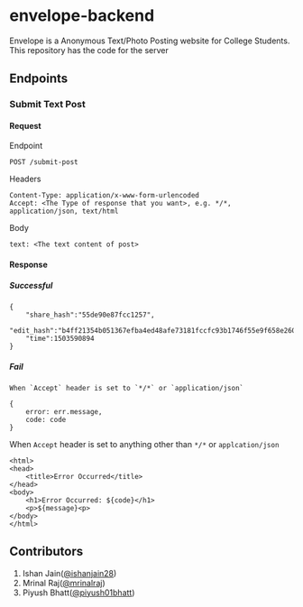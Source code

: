 # envelope-backend

Envelope is a Anonymous Text/Photo Posting website for College Students. 
This repository has the code for the server 

## Endpoints

### Submit Text Post

#### Request 

Endpoint

    POST /submit-post

Headers

    Content-Type: application/x-www-form-urlencoded
    Accept: <The Type of response that you want>, e.g. */*, application/json, text/html

Body

    text: <The text content of post>


#### Response 

##### Successful 

    {
        "share_hash":"55de90e87fcc1257",
        "edit_hash":"b4ff21354b051367efba4ed48afe73181fccfc93b1746f55e9f658e260e1891a",
        "time":1503590894
    }

##### Fail

    When `Accept` header is set to `*/*` or `application/json`

    {
	    error: err.message,
		code: code
	}

When `Accept` header is set to anything other than `*/*` or `applcation/json`

    <html>
	<head>
		<title>Error Occurred</title>
	</head>
	<body>
		<h1>Error Occurred: ${code}</h1>
		<p>${message}<p>
	</body>
    </html>


## Contributors
	
1. Ishan Jain([@ishanjain28](https://github.com/ishanjain28))
2. Mrinal Raj([@mrinalraj](http://github.com/mrinalraj))
3. Piyush Bhatt([@piyush01bhatt](https://github.com/Piyush01Bhatt))
